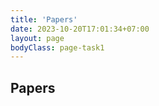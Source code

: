 ```yaml
---
title: 'Papers'
date: 2023-10-20T17:01:34+07:00
layout: page
bodyClass: page-task1
---
```



## Papers
